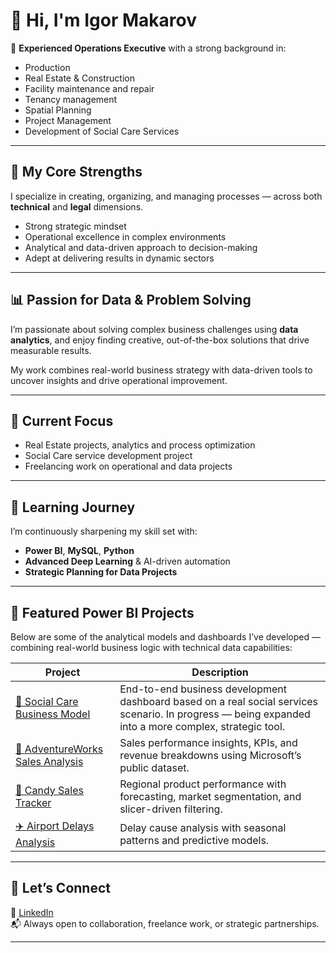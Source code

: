 # 👋 Hi, I'm Igor Makarov

🎯 **Experienced Operations Executive** with a strong background in:
- Production
- Real Estate & Construction
- Facility maintenance and repair
- Tenancy management
- Spatial Planning
- Project Management
- Development of Social Care Services

---

## 🔧 My Core Strengths

I specialize in creating, organizing, and managing processes — across both **technical** and **legal** dimensions.

- Strong strategic mindset  
- Operational excellence in complex environments  
- Analytical and data-driven approach to decision-making  
- Adept at delivering results in dynamic sectors  

---

## 📊 Passion for Data & Problem Solving

I’m passionate about solving complex business challenges using **data analytics**, and enjoy finding creative, out-of-the-box solutions that drive measurable results.

My work combines real-world business strategy with data-driven tools to uncover insights and drive operational improvement.

---

## 🚀 Current Focus

- Real Estate projects, analytics and process optimization  
- Social Care service development project
- Freelancing work on operational and data projects  

---

## 🌱 Learning Journey

I’m continuously sharpening my skill set with:
- **Power BI**, **MySQL**, **Python**
- **Advanced Deep Learning** & AI-driven automation
- **Strategic Planning for Data Projects**

---

## 📁 Featured Power BI Projects

Below are some of the analytical models and dashboards I’ve developed — combining real-world business logic with technical data capabilities:

| Project | Description |
|--------|-------------|
| [👥 Social Care Business Model](https://github.com/IgorLT67/igor-portfolio/tree/main/social-care-model) | End-to-end business development dashboard based on a real social services scenario. In progress — being expanded into a more complex, strategic tool. |
| [🏢 AdventureWorks Sales Analysis](https://github.com/IgorLT67/igor-portfolio/tree/main/adventureworks-model) | Sales performance insights, KPIs, and revenue breakdowns using Microsoft’s public dataset. |
| [🍬 Candy Sales Tracker](https://github.com/IgorLT67/igor-portfolio/tree/main/candy-sales-model) | Regional product performance with forecasting, market segmentation, and slicer-driven filtering. |
| [✈️ Airport Delays Analysis](https://github.com/IgorLT67/igor-portfolio/tree/main/Airports-and-Airlines-Flight-Delays) | Delay cause analysis with seasonal patterns and predictive models. |

---

## 🔗 Let’s Connect

💼 [LinkedIn](https://www.linkedin.com/in/igormakarov-vilnius/)  
📬 Always open to collaboration, freelance work, or strategic partnerships.

---


